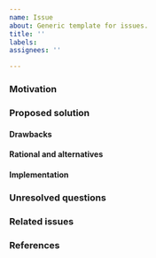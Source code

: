 ```yaml
---
name: Issue
about: Generic template for issues.
title: ''
labels: 
assignees: ''

---
```


### Motivation

### Proposed solution

#### Drawbacks

#### Rational and alternatives

#### Implementation

### Unresolved questions
	
### Related issues

### References

